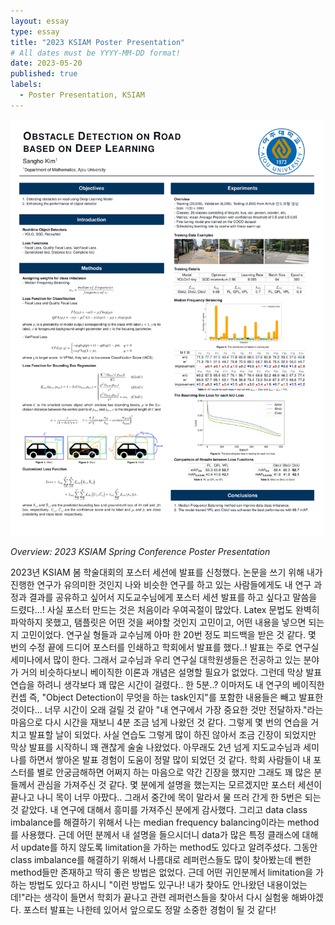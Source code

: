 ```yaml
---
layout: essay
type: essay
title: "2023 KSIAM Poster Presentation"
# All dates must be YYYY-MM-DD format!
date: 2023-05-20
published: true
labels:
  - Poster Presentation, KSIAM
---
```


<img width="500px" class="rounded float-start pe-4" src="../img/feeds/ksiam_poster.png">

*Overview: 2023 KSIAM Spring Conference Poster Presentation*  

2023년 KSIAM 봄 학술대회의 포스터 세션에 발표를 신청했다. 논문을 쓰기 위해 내가 진행한 연구가 유의미한 것인지 나와 비슷한 연구를 하고 있는 사람들에게도 내 연구 과정과 결과를 공유하고 싶어서 지도교수님에게 포스터 세션 발표를 하고 싶다고 말씀을 드렸다...!
사실 포스터 만드는 것은 처음이라 우여곡절이 많았다. Latex 문법도 완벽히 파악하지 못했고, 탬플릿은 어떤 것을 써야할 것인지 고민이고, 어떤 내용을 넣으면 되는지 고민이었다. 연구실 형들과 교수님께 아마 한 20번 정도 피드백을 받은 것 같다.
몇 번의 수정 끝에 드디어 포스터를 인쇄하고 학회에서 발표를 했다..! 발표는 주로 연구실 세미나에서 많이 한다. 그래서 교수님과 우리 연구실 대학원생들은 전공하고 있는 분야가 거의 비슷하다보니 베이직한 이론과 개념은 설명할 필요가 없었다.
그런데 막상 발표 연습을 하려니 생각보다 꽤 많은 시간이 걸렸다.. 한 5분..? 이마저도 내 연구의 베이직한 컨셉 즉, "Object Detection이 무엇을 하는 task인지"를 포함한 내용들은 빼고 발표한 것이다...
너무 시간이 오래 걸릴 것 같아 "내 연구에서 가장 중요한 것만 전달하자."라는 마음으로 다시 시간을 재보니 4분 조금 넘게 나왔던 것 같다. 그렇게 몇 번의 연습을 거치고 발표할 날이 되었다.
사실 연습도 그렇게 많이 하진 않아서 조금 긴장이 되었지만 막상 발표를 시작하니 꽤 괜찮게 술술 나왔었다. 아무래도 2년 넘게 지도교수님과 세미나를 하면서 쌓아온 발표 경험이 도움이 정말 많이 되었던 것 같다.
학회 사람들이 내 포스터를 별로 안궁금해하면 어쩌지 하는 마음으로 약간 긴장을 했지만 그래도 꽤 많은 분들께서 관심을 가져주신 것 같다. 몇 분에게 설명을 했는지는 모르겠지만 포스터 세션이 끝나고 나니 목이 너무 아팠다..
그래서 중간에 목이 말라서 물 뜨러 간게 한 5번은 되는 것 같았다. 내 연구에 대해서 흥미를 가져주신 분에게 감사했다. 그리고 data class imbalance를 해결하기 위해서 나는 median frequency balancing이라는 method를 사용했다.
근데 어떤 분께서 내 설명을 들으시더니 data가 많은 특정 클래스에 대해서 update를 하지 않도록 limitation을 가하는 method도 있다고 알려주셨다. 그동안 class imbalance를 해결하기 위해서 나름대로 레퍼런스들도 많이 찾아봤는데 뻔한 method들만 존재하고 딱히 좋은 방법은 없었다.
근데 어떤 귀인분께서 limitation을 가하는 방법도 있다고 하시니 "이런 방법도 있구나! 내가 찾아도 안나왔던 내용이었는데!"라는 생각이 들면서 학회가 끝나고 관련 레퍼런스들을 찾아서 다시 실험읗 해봐야겠다.
포스터 발표는 나한테 있어서 앞으로도 정말 소중한 경험이 될 것 같다!
